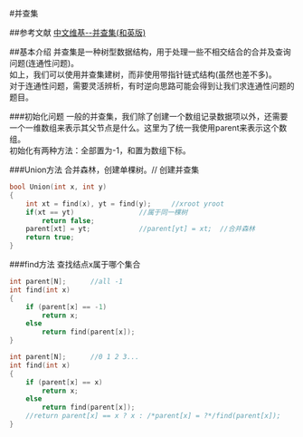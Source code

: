 #并查集

##参考文献
[中文维基--并查集(和英版)](https://zh.wikipedia.org/zh-cn/%E5%B9%B6%E6%9F%A5%E9%9B%86)

##基本介绍
并查集是一种树型数据结构，用于处理一些不相交结合的合并及查询问题(连通性问题)。<br>
如上，我们可以使用并查集建树，而非使用带指针链式结构(虽然也差不多)。<br>
对于连通性问题，需要灵活辨析，有时逆向思路可能会得到让我们求连通性问题的题目。

###初始化问题
一般的并查集，我们除了创建一个数组记录数据项以外，还需要一个一维数组来表示其父节点是什么。这里为了统一我使用parent来表示这个数组。<br>
初始化有两种方法：全部置为-1，和置为数组下标。

###Union方法
合并森林，创建单棵树。// 创建并查集
```cpp
bool Union(int x, int y)
{
	int xt = find(x), yt = find(y);		//xroot yroot
	if(xt == yt)				//属于同一棵树
		return false;
	parent[xt] = yt;			//parent[yt] = xt;	//合并森林
	return true;
}

```

###find方法
查找结点x属于哪个集合
```cpp
int parent[N];		//all -1
int find(int x)
{
	if (parent[x] == -1)
		return x;
	else
		return find(parent[x]);
}

int parent[N];		//0 1 2 3...
int find(int x)
{
	if (parent[x] == x)
		return x;
	else
		return find(parent[x]);
	//return parent[x] == x ? x : /*parent[x] = ?*/find(parent[x]);
}

```
